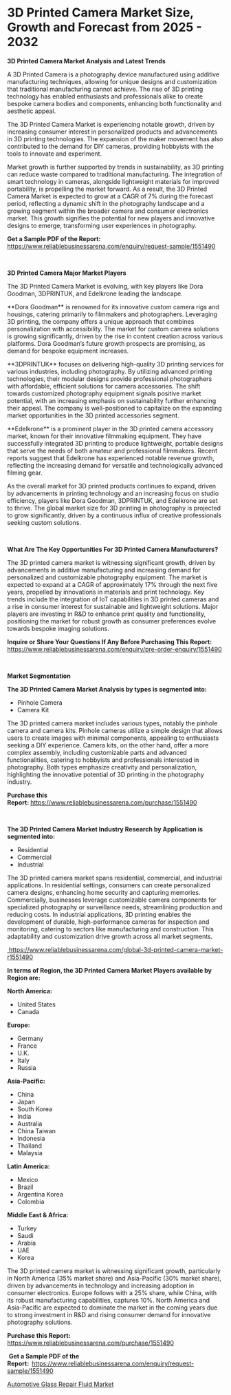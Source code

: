 <p><h1>3D Printed Camera Market Size, Growth and Forecast from 2025 - 2032</h1></p><p><strong>3D Printed Camera Market Analysis and Latest Trends</strong></p>
<p><p>A 3D Printed Camera is a photography device manufactured using additive manufacturing techniques, allowing for unique designs and customization that traditional manufacturing cannot achieve. The rise of 3D printing technology has enabled enthusiasts and professionals alike to create bespoke camera bodies and components, enhancing both functionality and aesthetic appeal.</p><p>The 3D Printed Camera Market is experiencing notable growth, driven by increasing consumer interest in personalized products and advancements in 3D printing technologies. The expansion of the maker movement has also contributed to the demand for DIY cameras, providing hobbyists with the tools to innovate and experiment.</p><p>Market growth is further supported by trends in sustainability, as 3D printing can reduce waste compared to traditional manufacturing. The integration of smart technology in cameras, alongside lightweight materials for improved portability, is propelling the market forward. As a result, the 3D Printed Camera Market is expected to grow at a CAGR of 7% during the forecast period, reflecting a dynamic shift in the photography landscape and a growing segment within the broader camera and consumer electronics market. This growth signifies the potential for new players and innovative designs to emerge, transforming user experiences in photography.</p></p>
<p><strong>Get a Sample PDF of the Report:&nbsp;</strong> <a href="https://www.reliablebusinessarena.com/enquiry/request-sample/1551490?utm_campaign=1892&utm_medium=2&utm_source=Github&utm_content=ia&utm_term=04042025&utm_id=3d-printed-camera">https://www.reliablebusinessarena.com/enquiry/request-sample/1551490</a></p>
<p>&nbsp;</p>
<p><strong>3D Printed Camera Major Market Players</strong></p>
<p><p>The 3D Printed Camera Market is evolving, with key players like Dora Goodman, 3DPRINTUK, and Edelkrone leading the landscape. </p><p>**Dora Goodman** is renowned for its innovative custom camera rigs and housings, catering primarily to filmmakers and photographers. Leveraging 3D printing, the company offers a unique approach that combines personalization with accessibility. The market for custom camera solutions is growing significantly, driven by the rise in content creation across various platforms. Dora Goodman’s future growth prospects are promising, as demand for bespoke equipment increases.</p><p>**3DPRINTUK** focuses on delivering high-quality 3D printing services for various industries, including photography. By utilizing advanced printing technologies, their modular designs provide professional photographers with affordable, efficient solutions for camera accessories. The shift towards customized photography equipment signals positive market potential, with an increasing emphasis on sustainability further enhancing their appeal. The company is well-positioned to capitalize on the expanding market opportunities in the 3D printed accessories segment.</p><p>**Edelkrone** is a prominent player in the 3D printed camera accessory market, known for their innovative filmmaking equipment. They have successfully integrated 3D printing to produce lightweight, portable designs that serve the needs of both amateur and professional filmmakers. Recent reports suggest that Edelkrone has experienced notable revenue growth, reflecting the increasing demand for versatile and technologically advanced filming gear.</p><p>As the overall market for 3D printed products continues to expand, driven by advancements in printing technology and an increasing focus on studio efficiency, players like Dora Goodman, 3DPRINTUK, and Edelkrone are set to thrive. The global market size for 3D printing in photography is projected to grow significantly, driven by a continuous influx of creative professionals seeking custom solutions.</p></p>
<p>&nbsp;</p>
<p><strong>What Are The Key Opportunities For 3D Printed Camera Manufacturers?</strong></p>
<p><p>The 3D printed camera market is witnessing significant growth, driven by advancements in additive manufacturing and increasing demand for personalized and customizable photography equipment. The market is expected to expand at a CAGR of approximately 17% through the next five years, propelled by innovations in materials and print technology. Key trends include the integration of IoT capabilities in 3D printed cameras and a rise in consumer interest for sustainable and lightweight solutions. Major players are investing in R&D to enhance print quality and functionality, positioning the market for robust growth as consumer preferences evolve towards bespoke imaging solutions.</p></p>
<p><strong>Inquire or Share Your Questions If Any Before Purchasing This Report:</strong> <a href="https://www.reliablebusinessarena.com/enquiry/pre-order-enquiry/1551490?utm_campaign=1892&utm_medium=2&utm_source=Github&utm_content=ia&utm_term=04042025&utm_id=3d-printed-camera">https://www.reliablebusinessarena.com/enquiry/pre-order-enquiry/1551490</a></p>
<p>&nbsp;</p>
<p><strong>Market Segmentation</strong></p>
<p><strong>The 3D Printed Camera Market Analysis by types is segmented into:</strong></p>
<p><ul><li>Pinhole Camera</li><li>Camera Kit</li></ul></p>
<p><p>The 3D printed camera market includes various types, notably the pinhole camera and camera kits. Pinhole cameras utilize a simple design that allows users to create images with minimal components, appealing to enthusiasts seeking a DIY experience. Camera kits, on the other hand, offer a more complex assembly, including customizable parts and advanced functionalities, catering to hobbyists and professionals interested in photography. Both types emphasize creativity and personalization, highlighting the innovative potential of 3D printing in the photography industry.</p></p>
<p><strong>Purchase this Report:&nbsp;</strong><a href="https://www.reliablebusinessarena.com/purchase/1551490?utm_campaign=1892&utm_medium=2&utm_source=Github&utm_content=ia&utm_term=04042025&utm_id=3d-printed-camera">https://www.reliablebusinessarena.com/purchase/1551490</a></p>
<p>&nbsp;</p>
<p><strong>The 3D Printed Camera Market Industry Research by Application is segmented into:</strong></p>
<p><ul><li>Residential</li><li>Commercial</li><li>Industrial</li></ul></p>
<p><p>The 3D printed camera market spans residential, commercial, and industrial applications. In residential settings, consumers can create personalized camera designs, enhancing home security and capturing memories. Commercially, businesses leverage customizable camera components for specialized photography or surveillance needs, streamlining production and reducing costs. In industrial applications, 3D printing enables the development of durable, high-performance cameras for inspection and monitoring, catering to sectors like manufacturing and construction. This adaptability and customization drive growth across all market segments.</p></p>
<p><a href="https://www.reliablebusinessarena.com/global-3d-printed-camera-market-r1551490?utm_campaign=1892&utm_medium=2&utm_source=Github&utm_content=ia&utm_term=04042025&utm_id=3d-printed-camera">&nbsp;https://www.reliablebusinessarena.com/global-3d-printed-camera-market-r1551490</a></p>
<p><strong>In terms of Region, the 3D Printed Camera Market Players available by Region are:</strong></p>
<p>
    <p> <strong> North America: </strong>
        <ul>
            <li>United States</li>
            <li>Canada</li>
        </ul>
        </p> 
    <p> <strong> Europe: </strong>
        <ul>
            <li>Germany</li>
            <li>France</li>
            <li>U.K.</li>
            <li>Italy</li>
            <li>Russia</li>
        </ul>
        </p> 
    <p> <strong> Asia-Pacific: </strong>
        <ul>
            <li>China</li>
            <li>Japan</li>
            <li>South Korea</li>
            <li>India</li>
            <li>Australia</li>
            <li>China Taiwan</li>
            <li>Indonesia</li>
            <li>Thailand</li>
            <li>Malaysia</li>
        </ul>
        </p> 
    <p> <strong> Latin America: </strong>
        <ul>
            <li>Mexico</li>
            <li>Brazil</li>
            <li>Argentina Korea</li>
            <li>Colombia</li>
        </ul>
        </p> 
    <p> <strong> Middle East & Africa: </strong>
        <ul>
            <li>Turkey</li>
            <li>Saudi</li>
            <li>Arabia</li>
            <li>UAE</li>
            <li>Korea</li>
        </ul>
    </p>
    </p>
<p><p>The 3D printed camera market is witnessing significant growth, particularly in North America (35% market share) and Asia-Pacific (30% market share), driven by advancements in technology and increasing adoption in consumer electronics. Europe follows with a 25% share, while China, with its robust manufacturing capabilities, captures 10%. North America and Asia-Pacific are expected to dominate the market in the coming years due to strong investment in R&D and rising consumer demand for innovative photography solutions.</p></p>
<p><strong>Purchase this Report: </strong><a href="https://www.reliablebusinessarena.com/purchase/1551490?utm_campaign=1892&utm_medium=2&utm_source=Github&utm_content=ia&utm_term=04042025&utm_id=3d-printed-camera">https://www.reliablebusinessarena.com/purchase/1551490</a></p>
<p>&nbsp;<strong>Get a Sample PDF of the Report:&nbsp;&nbsp;</strong><a href="https://www.reliablebusinessarena.com/enquiry/request-sample/1551490?utm_campaign=1892&utm_medium=2&utm_source=Github&utm_content=ia&utm_term=04042025&utm_id=3d-printed-camera">https://www.reliablebusinessarena.com/enquiry/request-sample/1551490</a></p>
<p><strong></strong></p>
<p><p><a href="https://github.com/provorikovar/Market-Research-Report-List-7/blob/main/automotive-glass-repair-fluid-market.md?utm_campaign=1892&utm_medium=2&utm_source=Github&utm_content=ia&utm_term=04042025&utm_id=3d-printed-camera">Automotive Glass Repair Fluid Market</a></p></p>